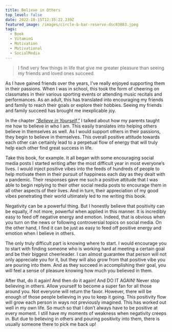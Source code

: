 ```yaml
---
title: Believe in Others
top_level: false
date: 2022-10-15T12:35:22.239Z
featured_image: /images/circle-b-bar-reserve-dsc03883.jpeg
tags:
  - Book
  - VitaminG
  - Motivation
  - Motivational
  - SocialMedia
---
```

> I find very few things in life that give me greater pleasure than seeing my friends and loved ones succeed.

As I have gained friends over the years, I've really enjoyed supporting them in their passions. When I was in school, this took the form of cheering on classmates in their various sporting events or attending music recitals and performances. As an adult, this has translated into encouraging my friends and family to reach their goals or explore their hobbies. Seeing my friends and family succeed has brought me inexplicable joy.

In the chapter *[“Believe in Yourself,”](/pages/vitamin-g/chapter-005/)* I talked about how my parents taught me how to believe in who I am. This easily translates into helping others believe in themselves as well. As I would support others in their passions, they begin to believe in themselves. This overall positive attitude towards each other can certainly lead to a perpetual flow of energy that will truly help each other find great success in life.

Take this book, for example. It all began with some encouraging social media posts I started writing after the most difficult year in most everyone’s lives. I would inject positive vibes into the feeds of hundreds of people to help motivate them in their pursuit of happiness each day as they dealt with a pandemic. Their responses gave me such a positive attitude that I was able to begin replying to their other social media posts to encourage them in all other aspects of their lives. And in turn, their appreciation of my good vibes penetrating their world ultimately led to me writing this book.

Negativity can be a powerful thing. But I honestly believe that positivity can be equally, if not more, powerful when applied in this manner. It is incredibly easy to feed off negative energy and emotion. Indeed, that is obvious when you turn on the news or following controversial topics on social media. On the other hand, I find it can be just as easy to feed off positive energy and emotion when I believe in others.

The only truly difficult part is knowing where to start. I would encourage you to start with finding someone who is working hard at meeting a certain goal and be their biggest cheerleader. I can almost guarantee that person will not only appreciate you for it, but they will also grow from that positive vibe you are pouring into them. And as they succeed in accomplishing their goal, you will feel a sense of pleasure knowing how much you believed in them.

After that, do it again! And then do it again! And DO IT AGAIN! Never stop believing in others. Allow yourself to become a super fan for all those around you. Not everyone will return the favor. However, there will be enough of those people believing in you to keep it going. This positivity flow will grow each person in ways not previously imagined. This has worked out well in my own life. So much so that I don’t always have to be positive at every moment. I still have my moments of weakness when negativity creeps in. But due to believing in others and pouring positivity into them, there is usually someone there to pick me back up!